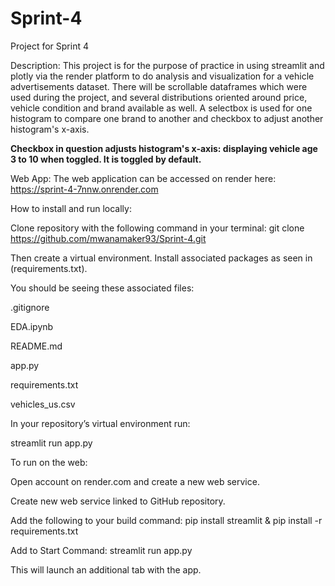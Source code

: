 # Sprint-4
Project for Sprint 4

Description: This project is for the purpose of practice in using streamlit and plotly via the render platform to do analysis and visualization for a vehicle advertisements dataset. There will be scrollable dataframes which were used during the project, and several distributions oriented around price, vehicle condition and brand available as well. A selectbox is used for one histogram to compare one brand to another and checkbox to adjust another histogram's x-axis.

**Checkbox in question adjusts histogram's x-axis: displaying vehicle age 3 to 10 when toggled. It is toggled by default.**

Web App: 
The web application can be accessed on render here: https://sprint-4-7nnw.onrender.com

How to install and run locally: 

Clone repository with the following command in your terminal: git clone https://github.com/mwanamaker93/Sprint-4.git

Then create a virtual environment.
Install associated packages as seen in (requirements.txt).

You should be seeing these associated files: 

.gitignore

EDA.ipynb

README.md

app.py

requirements.txt

vehicles_us.csv

In your repository’s virtual environment run:

streamlit run app.py

To run on the web: 

Open account on render.com and create a new web service.

Create new web service linked to GitHub repository. 

Add the following to your build command: pip install streamlit & pip install -r requirements.txt

Add to Start Command: streamlit run app.py

This will launch an additional tab with the app. 
